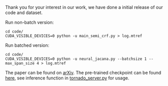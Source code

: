 Thank you for your interest in our work, we have done a initial release of our code and dataset. 

Run non-batch version:
```
cd code/
CUDA_VISIBLE_DEVICES=0 python -u main_semi_crf.py > log.mtref
```

Run batched version:
```
cd code/
CUDA_VISIBLE_DEVICES=0 python -u neural_jacana.py --batchsize 1 --max_span_size 4 > log.mtref
```

The paper can be found on [arXiv](https://arxiv.org/pdf/2106.02569.pdf). 
The pre-trained checkpoint can be found [here](https://drive.google.com/file/d/13w2IkKQY7Em-lA1wkU4ipeOAqCW673dF/view?usp=sharing), see inference function in [tornado_server.py](https://github.com/chaojiang06/neural-Jacana/blob/main/code/tornado_server.py) for usage.
